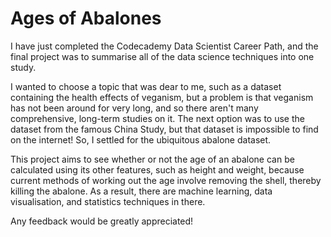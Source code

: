 # Ages of Abalones

I have just completed the Codecademy Data Scientist Career Path, and the final project was to summarise all of the data science techniques into one study. 

I wanted to choose a topic that was dear to me, such as a dataset containing the health effects of veganism, but a problem is that veganism has not been around for very long, and so there aren't many comprehensive, long-term studies on it. The next option was to use the dataset from the famous China Study, but that dataset is impossible to find on the internet! So, I settled for the ubiquitous abalone dataset.

This project aims to see whether or not the age of an abalone can be calculated using its other features, such as height and weight, because current methods of working out the age involve removing the shell, thereby killing the abalone. As a result, there are machine learning, data visualisation, and statistics techniques in there.

Any feedback would be greatly appreciated!
